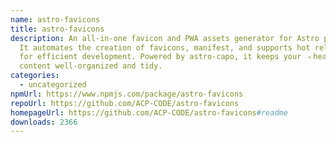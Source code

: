 ```yaml
---
name: astro-favicons
title: astro-favicons
description: An all-in-one favicon and PWA assets generator for Astro projects.
  It automates the creation of favicons, manifest, and supports hot reloading
  for efficient development. Powered by astro-capo, it keeps your ﹤𝚑𝚎𝚊𝚍﹥
  content well-organized and tidy.
categories:
  - uncategorized
npmUrl: https://www.npmjs.com/package/astro-favicons
repoUrl: https://github.com/ACP-CODE/astro-favicons
homepageUrl: https://github.com/ACP-CODE/astro-favicons#readme
downloads: 2366
---
```

